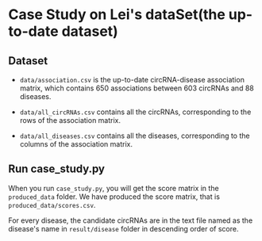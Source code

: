# Case Study on Lei's dataSet(the up-to-date dataset)

## Dataset
- `data/association.csv` is the up-to-date circRNA-disease association matrix, which contains 650 associations between 603 circRNAs and 88 diseases.
- `data/all_circRNAs.csv` contains all the circRNAs, corresponding to the rows of the association matrix.

- `data/all_diseases.csv` contains all the diseases, corresponding to the columns of the association matrix.


## Run case_study.py

When you run `case_study.py`, you will get the score matrix in the `produced_data` folder. We have produced the score matrix, that is `produced_data/scores.csv`.

For every disease, the candidate circRNAs are in the text file named as the disease's name in `result/disease` folder in descending order of score.